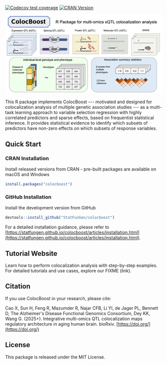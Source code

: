 [![Codecov test coverage](https://codecov.io/gh/StatFunGen/colocboost/branch/main/graph/badge.svg)](https://codecov.io/gh/StatFunGen/colocboost?branch=main)
[![CRAN Version](https://www.r-pkg.org/badges/version/colocboost)](https://cran.r-project.org/package=colocboost)

![](man/figures/colocboost.png)


This R package implements ColocBoost --- motivated and designed for colocalization analysis of multiple genetic association studies --- as a multi-task learning approach to variable selection regression with highly correlated predictors and sparse effects, based on frequentist statistical inference. It provides statistical evidence to identify which subsets of predictors have non-zero effects on which subsets of response variables.

## Quick Start

### CRAN Installation
Install released versions from CRAN - pre-built packages are available on macOS and Windows

```r
install.packages("colocboost")
```

### GitHub Installation
Install the development version from GitHub

```r
devtools::install_github("StatFunGen/colocboost")
```

For a detailed installation guidance, please refer to [https://statfungen.github.io/colocboost/articles/installation.html](https://statfungen.github.io/colocboost/articles/installation.html).



## Tutorial Website

Learn how to perform colocalization analysis with step-by-step examples. For detailed tutorials and use cases, explore our FIXME (link).


## Citation

If you use ColocBoost in your research, please cite:

Cao X, Sun H, Feng R, Mazumder R, Najar CFB, Li YI, de Jager PL, Bennett D, The Alzheimer's Disease Functional Genomics Consortium, Dey KK, Wang G. (2025+). Integrative multi-omics QTL colocalization maps regulatory architecture in aging human brain. bioRxiv. [https://doi.org/](https://doi.org/)


## License

This package is released under the MIT License.
